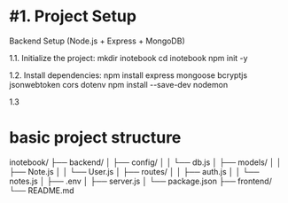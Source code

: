 # #1. Project Setup
Backend Setup (Node.js + Express + MongoDB)

1.1. Initialize the project:
mkdir inotebook
cd inotebook
npm init -y

1.2. Install dependencies:
npm install express mongoose bcryptjs jsonwebtoken cors dotenv
npm install --save-dev nodemon

1.3
# basic project structure
inotebook/
├── backend/
│   ├── config/
│   │   └── db.js
│   ├── models/
│   │   ├── Note.js
│   │   └── User.js
│   ├── routes/
│   │   ├── auth.js
│   │   └── notes.js
│   ├── .env
│   ├── server.js
│   └── package.json
├── frontend/
└── README.md
